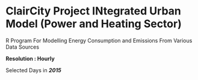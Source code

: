 # ClairCity Project INtegrated Urban Model (Power and Heating Sector)

R Program For Modelling Energy Consumption and Emissions From Various Data Sources

**Resolution : Hourly**

Selected Days in **_2015_**
